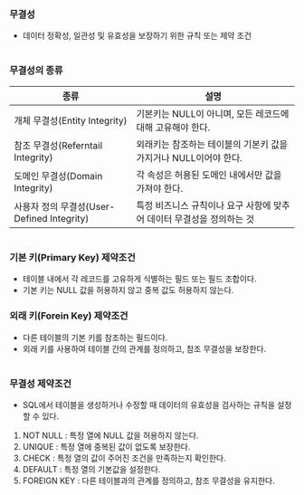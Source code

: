 ### 무결성
- 데이터 정확성, 일관성 및 유효성을 보장하기 위한 규칙 또는 제약 조건
#
### 무결성의 종류
|종류|설명|
|---|---|
|개체 무결성(Entity Integrity)|기본키는 NULL이 아니며, 모든 레코드에 대해 고유해야 한다.|
|참조 무결성(Referntail Integrity)|외래키는 참조하는 테이블의 기본키 값을 가지거나 NULL이어야 한다.|
|도메인 무결성(Domain Integrity)|각 속성은 허용된 도메인 내에서만 값을 가져야 한다.|
|사용자 정의 무결성(User-Defined Integrity)|특정 비즈니스 규칙이나 요구 사항에 맞추어 데이터 무결성을 정의하는 것|
#
### 기본 키(Primary Key) 제약조건
- 테이블 내에서 각 레코드를 고유하게 식별하는 필드 또는 필드 조합이다.
- 기본 키는 NULL 값을 허용하지 않고 중복 값도 허용하지 않는다.

### 외래 키(Forein Key) 제약조건
- 다른 테이블의 기본 키를 참조하는 필드이다.
- 외래 키를 사용하여 테이블 간의 관계를 정의하고, 참조 무결성을 보장한다.
#
### 무결성 제약조건 
- SQL에서 테이블을 생성하거나 수정할 때 데이터의 유효성을 검사하는 규칙을 설정할 수 있다.

1. NOT NULL : 특정 열에 NULL 값을 허용하지 않는다.
2. UNIQUE : 특정 열에 중복된 값이 없도록 보장한다.
3. CHECK : 특정 열의 값이 주어진 조건을 만족하는지 확인한다.
4. DEFAULT : 특정 열의 기본값을 설정한다.
5. FOREIGN KEY : 다른 테이블과의 관계를 정의하고, 참조 무결성을 유지한다.

